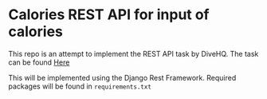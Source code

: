 # Calories REST API for input of calories  
This repo is an attempt to implement the REST API task by DiveHQ.
The task can be found [Here](https://github.com/DiveHQ/backend-internship-task)  

This will be implemented using the Django Rest Framework.
Required packages will be found in ``requirements.txt``